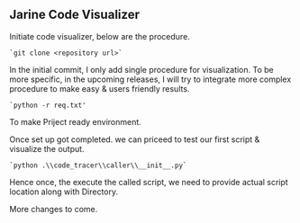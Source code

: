 **<h2>Jarine Code Visualizer</h2>**

Initiate code visualizer, below are the procedure.

    `git clone <repository url>`

In the initial commit, I only add single procedure for visualization. 
To be more specific, in the upcoming releases, I will try to integrate 
more complex procedure to make easy & users friendly results.  

    `python -r req.txt'
To make Priject ready environment. 

Once set up got completed. we can priceed to test our first script 
& visualize the output. 

    `python .\\code_tracer\\caller\\__init__.py`

Hence once, the execute the called script, we need to provide actual 
script location along with Directory.

More changes to come. 